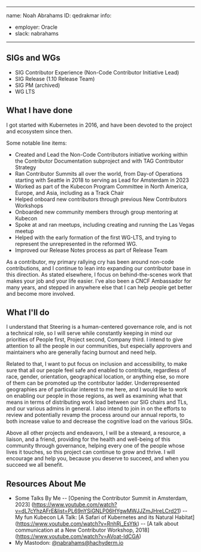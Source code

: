-------------------------------------------------------------
name: Noah Abrahams
ID: qedrakmar
info:
  - employer: Oracle
  - slack: nabrahams
-------------------------------------------------------------

## SIGs and WGs

- SIG Contributor Experience (Non-Code Contributor Initiative Lead)
- SIG Release (1.10 Release Team)
- SIG PM (archived)
- WG LTS

## What I have done

I got started with Kubernetes in 2016, and have been devoted to the project and ecosystem since then.

Some notable line items:

- Created and Lead the Non-Code Contributors initiative working within the Contributor Documentation subproject and with TAG Contributor Strategy
- Ran Contributor Summits all over the world, from Day-of Operations starting with Seattle in 2018 to serving as Lead for Amsterdam in 2023
- Worked as part of the Kubecon Program Committee in North America, Europe, and Asia, including as a Track Chair
- Helped onboard new contributors through previous New Contributors Workshops
- Onboarded new community members through group mentoring at Kubecon
- Spoke at and ran meetups, including creating and running the Las Vegas meetup
- Helped with the early formation of the first WG-LTS, and trying to represent the unrepresented in the reformed WG.
- Improved our Release Notes process as part of Release Team

As a contributor, my primary rallying cry has been around non-code contributions, and I continue to lean into expanding our contributor base in this direction.  As stated elsewhere, I focus on behind-the-scenes work that makes your job and your life easier.  I’ve also been a CNCF Ambassador for many years, and stepped in anywhere else that I can help people get better and become more involved.

## What I'll do

I understand that Steering is a human-centered governance role, and is not a technical role, so I will serve while constantly keeping in mind our priorities of People first, Project second, Company third.  I intend to give attention to all the people in our communities, but especially approvers and maintainers who are generally facing burnout and need help.

Related to that, I want to put focus on inclusion and accessibility, to make sure that all our people feel safe and enabled to contribute, regardless of race, gender, orientation, geographical location, or anything else, so more of them can be promoted up the contributor ladder.  Underrepresented geographies are of particular interest to me here, and I would like to work on enabling our people in those regions, as well as examining what that means in terms of distributing work load between our SIG chairs and TLs, and our various admins in general.  I also intend to join in on the efforts to review and potentially revamp the process around our annual reports, to both increase value to and decrease the cognitive load on the various SIGs.

Above all other projects and endeavors, I will be a steward, a resource, a liaison, and a friend, providing for the health and well-being of this community through governance, helping every one of the people whose lives it touches, so this project can continue to grow and thrive.  I will encourage and help you, because you deserve to succeed, and when you succeed we all benefit.

## Resources About Me

- Some Talks By Me
-- [Opening the Contributor Summit in Amsterdam, 2023] (https://www.youtube.com/watch?v=dL7cYhzAFrE&list=PL69nYSiGNLP06HYgwMWJJZmJHreLCrd21)
-- My fun Kubecon LA Talk: [A Safari of Kubernetes and its Natural Habitat] (https://www.youtube.com/watch?v=RnhRj_EsYtk) 
-- [A talk about communication at a New Contributor Workshop, 2018] (https://www.youtube.com/watch?v=AVoat-IdCGA)
- My Mastodon: [@nabrahams@hachyderm.io](https://hachyderm.io/@nabrahams)

